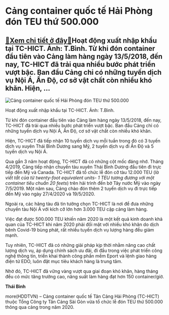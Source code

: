 Cảng container quốc tế Hải Phòng đón TEU thứ 500.000
====================================================

[:gift:Xem chi tiết ở đây:gift:](https://hddtvn.com/cang-container-quoc-te-hai-phong-don-teu-thu-500-000/)Hoạt động xuất nhập khẩu tại TC-HICT. Ảnh: T.Bình. Từ khi đón container đầu tiên vào Cảng làm hàng ngày 13/5/2018, đến nay, TC-HICT đã trải qua nhiều bước phát triển vượt bậc. Ban đầu Cảng chỉ có những tuyến dịch vụ Nội Á, Ấn Độ, cơ sở vật chất còn nhiều khó khăn. Hiện, …
--------------------------------------------------------------------------------------------------------------------------------------------------------------------------------------------------------------------------------------------------------------------------------





![Cảng container quốc tế Hải Phòng đón TEU thứ 500.000](https://haiquanonline.com.vn/stores/news_dataimages/binhht/102020/23/13/in_article/4846_IMG_9396.jpg?rt=20201023134848 "Cảng container quốc tế Hải Phòng đón TEU thứ 500.000")


Hoạt động xuất nhập khẩu tại TC-HICT. Ảnh: T.Bình.



Từ khi đón container đầu tiên vào Cảng làm hàng ngày 13/5/2018, đến nay, TC-HICT đã trải qua nhiều bước phát triển vượt bậc. Ban đầu Cảng chỉ có những tuyến dịch vụ Nội Á, Ấn Độ, cơ sở vật chất còn nhiều khó khăn.


Hiện, TC-HICT đã tiếp nhận 10 tuyến dịch vụ mỗi tuần trong đó có 3 tuyến dịch vụ xuyên Thái Bình Dương sang Mỹ, 2 tuyến dịch vụ đi Ấn Độ và 5 tuyến dịch vụ Nội Á.


Qua gần 3 năm hoạt động, TC-HICT đã có những cột mốc đáng nhớ. Tháng 4/2019, Cảng tiếp nhận chuyến tàu xuyên Thái Bình Dương đầu tiên đi trực tiếp đến Mỹ và Canada. TC-HICT đã tổ chức lễ đón cỡ tàu 12.000 TEU (*là viết tắt của từ twenty-foot equivalent units- 1 TEU tương đương với một container tiêu chuẩn 20 feets*) trên hải trình đến bờ Tây nước Mỹ vào ngày 7/5/2019. Một năm sau, Cảng chào đón thêm 2 tuyến dịch vụ đi trực tiếp đến Mỹ vào ngày 27/4/2020 và 19/5/2020.


Ngoài ra, các hãng tàu đã tin tưởng chọn TC-HICT là nơi để đưa những chuyến tàu Nội Á với kích cỡ lớn hơn 3.000 TEU cập cảng làm hàng.


Việc đạt được 500.000 TEU khiến năm 2020 là một kết quả kinh doanh khả quan của TC-HICT khi năm 2020 phải đối mặt với nhiều khó khăn do dịch bênh Covid-19 bùng phát, rất nhiều tuyến dịch vụ lượng hàng đều giảm mạnh.


Tuy nhiên, TC-HICT đã có những giải pháp kịp thời nhằm nâng cao chất lượng dịch vụ, áp dụng chính sách ưu đãi, đi đầu trong việc phát triển công nghệ thông tin, triển khai thành công phần mềm Eport và lệnh giao hàng điện tử EDO, luôn đặt mục tiêu khách hàng là trung tâm.


Nhờ đó, TC-HICT đã vững vàng vượt qua giai đoạn khó khăn, hàng tháng đều có mức tăng trưởng cao, năng suất làm hàng đạt hơn 150 container/giờ.




**Thái Bình**



more(HDDTVN) – Cảng container quốc tế Tân Cảng Hải Phòng (TC-HICT) thuộc Tổng Công ty Tân Cảng Sài Gòn vừa tổ chức lễ đón TEU thứ 500.000 thông qua cảng trong năm 2020.


